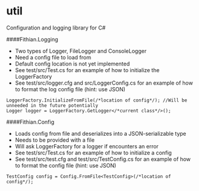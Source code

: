 util
====

Configuration and logging library for C#

####Fithian.Logging

* Two types of Logger, FileLogger and ConsoleLogger
* Need a config file to load from
 * Default config location is not yet implemented
 * See test/src/Test.cs for an example of how to initialize the LoggerFactory
 * See test/src/logger.cfg and src/LoggerConfig.cs for an example of how to format the log config file (hint: use JSON)

```
LoggerFactory.InitializeFromFile(/*location of config*/); //Will be unneeded in the future potentially
Logger logger = LoggerFactory.GetLogger</*current class*/>();
```

####Fithian.Config

* Loads config from file and deserializes into a JSON-serializable type
* Needs to be provided with a file
* Will ask LoggerFactory for a logger if encounters an error
* See test/src/Test.cs for an example of how to initialize a config
* See test/src/test.cfg and test/src/TestConfig.cs for an example of how to format the config file (hint: use JSON)

```
TestConfig config = Config.FromFile<TestConfig>(/*location of config*/);
```
